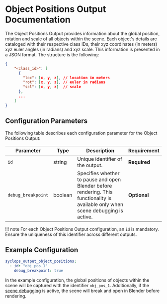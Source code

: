 # Object Positions Output Documentation

The Object Positions Output provides information about the global position, rotation and scale of all objects within the scene. Each object's details are cataloged with their respective class IDs, their xyz coordinates (in meters) xyz euler angles (in radians) and xyz scale. This information is presented in a JSON format. The structure is the following:
  
  ```json
  {
      "<class_id>": [
        {
          "loc": [x, y, z], // location in meters
          "rot": [x, y, z], // euler in radians
          "scl": [x, y, z]  // scale
        },
        ...
      ]
  }
  ```

## Configuration Parameters

The following table describes each configuration parameter for the Object Positions Output:

| Parameter          | Type      | Description                                                                                                         | Requirement                               |
|--------------------|-----------|---------------------------------------------------------------------------------------------------------------------|-------------------------------------------|
| `id`               | string    | Unique identifier of the output.                                                                                    | **Required**                              |
| `debug_breakpoint` | boolean   | Specifies whether to pause and open Blender before rendering. This functionality is available only when scene debugging is active. | **Optional**                          |

!!! note
    For each Object Positions Output configuration, an `id` is mandatory. Ensure the uniqueness of this identifier across different outputs.

## Example Configuration

```yaml
syclops_output_object_positions:
  - id: "obj_pos_1"
    debug_breakpoint: true
```

In the example configuration, the global positions of objects within the scene will be captured with the identifier `obj_pos_1`. Additionally, if the [scene debugging](/developement/debugging/#visually-debug-a-job-file) is active, the scene will break and open in Blender before rendering.